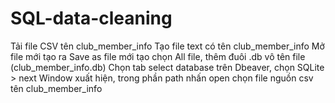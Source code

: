 # SQL-data-cleaning
Tải file CSV tên club_member_info
Tạo file text có tên club_member_info
Mở file mới tạo ra
Save as file mới tạo chọn All file, thêm đuôi .db vô tên file (club_member_info.db)
Chọn tab select database trên Dbeaver, chọn SQLite > next
Window xuất hiện, trong phần path nhấn open chọn file nguồn csv tên club_member_info
